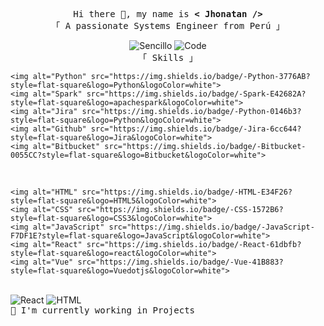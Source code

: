 <p align="center">
  <samp>
    Hi there 👋, my name is <b> < Jhonatan /> </b>
    <br>
    「 A passionate Systems Engineer from Perú 」
  </samp>
</p>

<p align="center">
  <img alt="Sencillo" src="https://img.shields.io/badge/-Sencillo-f8cd50?style=flat-square&logo=Plex&logoColor=white">
   <img alt="Code" src="https://img.shields.io/badge/-Code-000000?style=flat-square&logo=Plex&logoColor=white">
  <br>
  <samp>
     「 Skills 」
  </samp>
  <br>
  
    <img alt="Python" src="https://img.shields.io/badge/-Python-3776AB?style=flat-square&logo=Python&logoColor=white">
    <img alt="Spark" src="https://img.shields.io/badge/-Spark-E42682A?style=flat-square&logo=apachespark&logoColor=white">
    <img alt="Jira" src="https://img.shields.io/badge/-Python-0146b3?style=flat-square&logo=Python&logoColor=white">
    <img alt="Github" src="https://img.shields.io/badge/-Jira-6cc644?style=flat-square&logo=Jira&logoColor=white">
    <img alt="Bitbucket" src="https://img.shields.io/badge/-Bitbucket-0055CC?style=flat-square&logo=Bitbucket&logoColor=white">
  
  <br>
  
    <img alt="HTML" src="https://img.shields.io/badge/-HTML-E34F26?style=flat-square&logo=HTML5&logoColor=white">
    <img alt="CSS" src="https://img.shields.io/badge/-CSS-1572B6?style=flat-square&logo=CSS3&logoColor=white">
    <img alt="JavaScript" src="https://img.shields.io/badge/-JavaScript-F7DF1E?style=flat-square&logo=JavaScript&logoColor=white">
    <img alt="React" src="https://img.shields.io/badge/-React-61dbfb?style=flat-square&logo=react&logoColor=white">
    <img alt="Vue" src="https://img.shields.io/badge/-Vue-41B883?style=flat-square&logo=Vuedotjs&logoColor=white">
  
  <br>
  
  <img alt="React" src="https://img.shields.io/badge/-HTML-E34F26?style=flat-square&logo=HTML5&logoColor=white">
  <img alt="HTML" src="https://img.shields.io/badge/-HTML-E34F26?style=flat-square&logo=HTML5&logoColor=white">

  <br>
  <samp>
     🔭 I'm currently working in Projects
  </samp>
</p>



